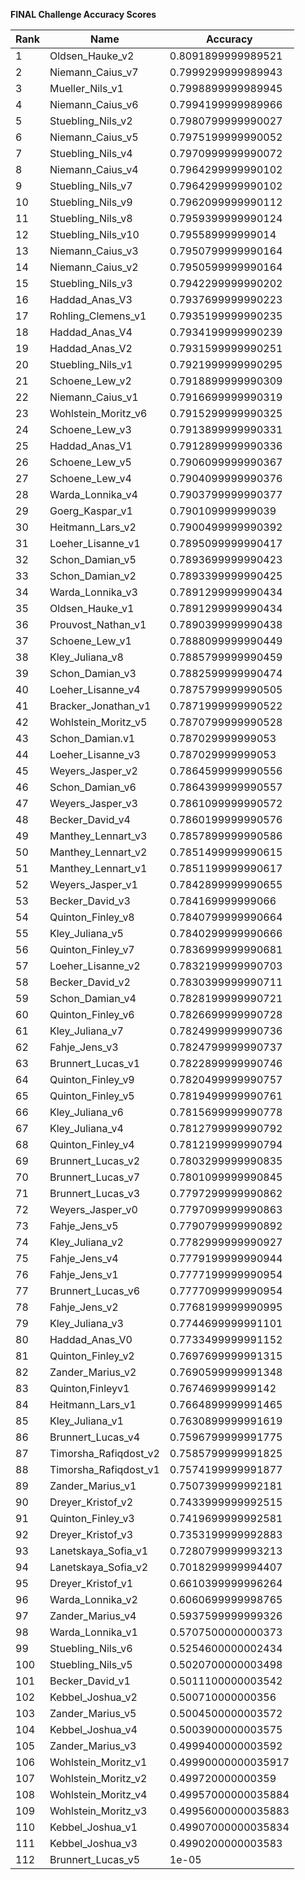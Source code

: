 **FINAL Challenge Accuracy Scores**



|Rank|Name|Accuracy|
|----|-----|---|
|1|Oldsen_Hauke_v2|0.8091899999989521|
|2|Niemann_Caius_v7|0.7999299999989943|
|3|Mueller_Nils_v1|0.7998899999989945|
|4|Niemann_Caius_v6|0.7994199999989966|
|5|Stuebling_Nils_v2|0.7980799999990027|
|6|Niemann_Caius_v5|0.7975199999990052|
|7|Stuebling_Nils_v4|0.7970999999990072|
|8|Niemann_Caius_v4|0.7964299999990102|
|9|Stuebling_Nils_v7|0.7964299999990102|
|10|Stuebling_Nils_v9|0.7962099999990112|
|11|Stuebling_Nils_v8|0.7959399999990124|
|12|Stuebling_Nils_v10|0.795589999999014|
|13|Niemann_Caius_v3|0.7950799999990164|
|14|Niemann_Caius_v2|0.7950599999990164|
|15|Stuebling_Nils_v3|0.7942299999990202|
|16|Haddad_Anas_V3|0.7937699999990223|
|17|Rohling_Clemens_v1|0.7935199999990235|
|18|Haddad_Anas_V4|0.7934199999990239|
|19|Haddad_Anas_V2|0.7931599999990251|
|20|Stuebling_Nils_v1|0.7921999999990295|
|21|Schoene_Lew_v2|0.7918899999990309|
|22|Niemann_Caius_v1|0.7916699999990319|
|23|Wohlstein_Moritz_v6|0.7915299999990325|
|24|Schoene_Lew_v3|0.7913899999990331|
|25|Haddad_Anas_V1|0.7912899999990336|
|26|Schoene_Lew_v5|0.7906099999990367|
|27|Schoene_Lew_v4|0.7904099999990376|
|28|Warda_Lonnika_v4|0.7903799999990377|
|29|Goerg_Kaspar_v1|0.790109999999039|
|30|Heitmann_Lars_v2|0.7900499999990392|
|31|Loeher_Lisanne_v1|0.7895099999990417|
|32|Schon_Damian_v5|0.7893699999990423|
|33|Schon_Damian_v2|0.7893399999990425|
|34|Warda_Lonnika_v3|0.7891299999990434|
|35|Oldsen_Hauke_v1|0.7891299999990434|
|36|Prouvost_Nathan_v1|0.7890399999990438|
|37|Schoene_Lew_v1|0.7888099999990449|
|38|Kley_Juliana_v8|0.7885799999990459|
|39|Schon_Damian_v3|0.7882599999990474|
|40|Loeher_Lisanne_v4|0.7875799999990505|
|41|Bracker_Jonathan_v1|0.7871999999990522|
|42|Wohlstein_Moritz_v5|0.7870799999990528|
|43|Schon_Damian.v1|0.787029999999053|
|44|Loeher_Lisanne_v3|0.787029999999053|
|45|Weyers_Jasper_v2|0.7864599999990556|
|46|Schon_Damian_v6|0.7864399999990557|
|47|Weyers_Jasper_v3|0.7861099999990572|
|48|Becker_David_v4|0.7860199999990576|
|49|Manthey_Lennart_v3|0.7857899999990586|
|50|Manthey_Lennart_v2|0.7851499999990615|
|51|Manthey_Lennart_v1|0.7851199999990617|
|52|Weyers_Jasper_v1|0.7842899999990655|
|53|Becker_David_v3|0.784169999999066|
|54|Quinton_Finley_v8|0.7840799999990664|
|55|Kley_Juliana_v5|0.7840299999990666|
|56|Quinton_Finley_v7|0.7836999999990681|
|57|Loeher_Lisanne_v2|0.7832199999990703|
|58|Becker_David_v2|0.7830399999990711|
|59|Schon_Damian_v4|0.7828199999990721|
|60|Quinton_Finley_v6|0.7826699999990728|
|61|Kley_Juliana_v7|0.7824999999990736|
|62|Fahje_Jens_v3|0.7824799999990737|
|63|Brunnert_Lucas_v1|0.7822899999990746|
|64|Quinton_Finley_v9|0.7820499999990757|
|65|Quinton_Finley_v5|0.7819499999990761|
|66|Kley_Juliana_v6|0.7815699999990778|
|67|Kley_Juliana_v4|0.7812799999990792|
|68|Quinton_Finley_v4|0.7812199999990794|
|69|Brunnert_Lucas_v2|0.7803299999990835|
|70|Brunnert_Lucas_v7|0.7801099999990845|
|71|Brunnert_Lucas_v3|0.7797299999990862|
|72|Weyers_Jasper_v0|0.7797099999990863|
|73|Fahje_Jens_v5|0.7790799999990892|
|74|Kley_Juliana_v2|0.7782999999990927|
|75|Fahje_Jens_v4|0.7779199999990944|
|76|Fahje_Jens_v1|0.7777199999990954|
|77|Brunnert_Lucas_v6|0.7777099999990954|
|78|Fahje_Jens_v2|0.7768199999990995|
|79|Kley_Juliana_v3|0.7744699999991101|
|80|Haddad_Anas_V0|0.7733499999991152|
|81|Quinton_Finley_v2|0.7697699999991315|
|82|Zander_Marius_v2|0.7690599999991348|
|83|Quinton,Finleyv1|0.767469999999142|
|84|Heitmann_Lars_v1|0.7664899999991465|
|85|Kley_Juliana_v1|0.7630899999991619|
|86|Brunnert_Lucas_v4|0.7596799999991775|
|87|Timorsha_Rafiqdost_v2|0.7585799999991825|
|88|Timorsha_Rafiqdost_v1|0.7574199999991877|
|89|Zander_Marius_v1|0.7507399999992181|
|90|Dreyer_Kristof_v2|0.7433999999992515|
|91|Quinton_Finley_v3|0.7419699999992581|
|92|Dreyer_Kristof_v3|0.7353199999992883|
|93|Lanetskaya_Sofia_v1|0.7280799999993213|
|94|Lanetskaya_Sofia_v2|0.7018299999994407|
|95|Dreyer_Kristof_v1|0.6610399999996264|
|96|Warda_Lonnika_v2|0.6060699999998765|
|97|Zander_Marius_v4|0.5937599999999326|
|98|Warda_Lonnika_v1|0.5707500000000373|
|99|Stuebling_Nils_v6|0.5254600000002434|
|100|Stuebling_Nils_v5|0.5020700000003498|
|101|Becker_David_v1|0.5011100000003542|
|102|Kebbel_Joshua_v2|0.500710000000356|
|103|Zander_Marius_v5|0.5004500000003572|
|104|Kebbel_Joshua_v4|0.5003900000003575|
|105|Zander_Marius_v3|0.4999400000003592|
|106|Wohlstein_Moritz_v1|0.49990000000035917|
|107|Wohlstein_Moritz_v2|0.499720000000359|
|108|Wohlstein_Moritz_v4|0.49957000000035884|
|109|Wohlstein_Moritz_v3|0.49956000000035883|
|110|Kebbel_Joshua_v1|0.49907000000035834|
|111|Kebbel_Joshua_v3|0.4990200000003583|
|112|Brunnert_Lucas_v5|1e-05|
